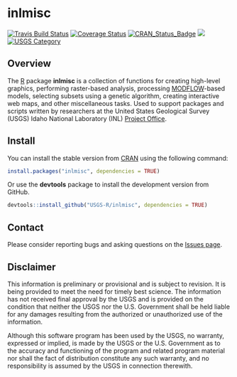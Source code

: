 # inlmisc

[![Travis Build Status](https://travis-ci.org/USGS-R/inlmisc.svg?branch=master)](https://travis-ci.org/USGS-R/inlmisc)
[![Coverage Status](https://coveralls.io/repos/github/USGS-R/inlmisc/badge.svg?branch=master)](https://coveralls.io/github/USGS-R/inlmisc?branch=master)
[![CRAN_Status_Badge](https://www.r-pkg.org/badges/version/inlmisc)](https://CRAN.R-project.org/package=inlmisc)
[![](https://cranlogs.r-pkg.org/badges/inlmisc?color=brightgreen)](https://CRAN.R-project.org/package=inlmisc)
[![USGS Category](https://img.shields.io/badge/USGS-Support-yellow.svg)](https://owi.usgs.gov/R/packages.html#support)

## Overview

The [R](https://www.r-project.org/) package **inlmisc** is a collection of functions for creating high-level graphics,
performing raster-based analysis, processing [MODFLOW](https://water.usgs.gov/ogw/modflow/)-based models,
selecting subsets using a genetic algorithm, creating interactive web maps, and other miscellaneous tasks.
Used to support packages and scripts written by researchers at the United States Geological Survey (USGS)
Idaho National Laboratory (INL) [Project Office](https://www.usgs.gov/centers/id-water/science/idaho-national-laboratory-project-office "USGS INL Project Office").

## Install

You can install the stable version from [CRAN](https://CRAN.R-project.org/package=inlmisc) using the following command:

```r
install.packages("inlmisc", dependencies = TRUE)
```

Or use the **devtools** package to install the development version from GitHub.

```r
devtools::install_github("USGS-R/inlmisc", dependencies = TRUE)
```

## Contact

Please consider reporting bugs and asking questions on the [Issues page](https://github.com/USGS-R/inlmisc/issues).

## Disclaimer

This information is preliminary or provisional and is subject to revision.
It is being provided to meet the need for timely best science.
The information has not received final approval by the USGS
and is provided on the condition that neither the USGS nor the U.S. Government
shall be held liable for any damages resulting from the authorized or unauthorized use of the information.

Although this software program has been used by the USGS,
no warranty, expressed or implied, is made by the USGS or the U.S. Government
as to the accuracy and functioning of the program and related program material
nor shall the fact of distribution constitute any such warranty,
and no responsibility is assumed by the USGS in connection therewith.
